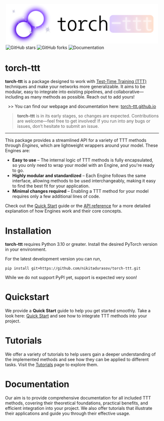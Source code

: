 <div align="center">
  <img src="docs/source/_static/images/torch-ttt.png" alt="TorchTTT" width="500">
</div>

<div style="display: flex; gap: 0px; flex-wrap: wrap; align-items: center;">
    <a href="https://github.com/nikitadurasov/torch-ttt/stargazers" style="margin: 2px;">
        <img src="https://img.shields.io/github/stars/nikitadurasov/torch-ttt.svg?style=social" alt="GitHub stars" style="display: inline-block; margin: 0;">
    </a>
    <a href="https://github.com/nikitadurasov/torch-ttt/network" style="margin: 2px;">
        <img src="https://img.shields.io/github/forks/nikitadurasov/torch-ttt.svg?color=blue" alt="GitHub forks" style="display: inline-block; margin: 0;">
    </a>
    <a href="https://github.com/nikitadurasov/torch-ttt/actions/workflows/deploy-docs.yml" style="margin: 2px;">
        <img src="https://github.com/nikitadurasov/torch-ttt/actions/workflows/deploy-docs.yml/badge.svg" alt="Documentation" style="display: inline-block; margin: 0;">
    </a>
</div>

# torch-ttt

**torch-ttt** is a package designed to work with [Test-Time Training (TTT)](https://arxiv.org/abs/1909.13231) techniques and make your networks more generalizable. It aims to be modular, easy to integrate into existing pipelines, and collaborative— including as many methods as possible. Reach out to add yours!

<p align="center">
    >> You can find our webpage and documentation here:</strong> 
    <a href="https://torch-ttt.github.io">torch-ttt.github.io</a>
</p>

> **torch-ttt** is in its early stages, so changes are expected. Contributions are welcome—feel free to get involved! If you run into any bugs or issues, don’t hesitate to submit an issue.

---

This package provides a streamlined API for a variety of TTT methods through *Engines*, which are lightweight wrappers around your model. These Engines are:

- **Easy to use** – The internal logic of TTT methods is fully encapsulated, so you only need to wrap your model with an Engine, and you're ready to go.  
- **Highly modular and standardized** – Each Engine follows the same interface, allowing methods to be used interchangeably, making it easy to find the best fit for your application.  
- **Minimal changes required** – Enabling a TTT method for your model requires only a few additional lines of code.  

Check out the [Quick Start]() guide or the [API reference]() for a more detailed explanation of how Engines work and their core concepts.

# Installation

**torch-ttt** requires Python 3.10 or greater. Install the desired PyTorch version in your environment. 

For the latest development version you can run,

```console
pip install git+https://github.com/nikitadurasov/torch-ttt.git
```

While we do not support PyPI yet, support is expected very soon!

# Quickstart

We provide a **Quick Start** guide to help you get started smoothly. Take a look here: [Quick Start]() and see how to integrate TTT methods into your project.

<!-- # Implemented TTTs

## Baselines


| TTT-Method                                     | Image | Text | Graph | Audio |
|-----------------------------------------------|:----------:|:--------------:|:------------:|:---------------------:|
| [TTT](https://arxiv.org/abs/1909.13231)                      |     ⏳     |       ⏳       |      ⏳      |          ⏳           |
| [MaskedTTT](https://arxiv.org/abs/2209.07522)                      |     ⏳     |       ⏳       |      ⏳      |          ⏳           |
| [TTT++](https://proceedings.neurips.cc/paper/2021/hash/b618c3210e934362ac261db280128c22-Abstract.html)                      |     ⏳     |       ⏳       |      ⏳      |          ⏳           |
| [ActMAD](https://arxiv.org/abs/2211.12870)                      |     ⏳     |       ⏳       |      ⏳      |          ⏳           |
| [SHOT](https://arxiv.org/abs/2002.08546)                      |     ⏳     |       ⏳       |      ⏳      |          ⏳           |
| [TENT](https://arxiv.org/abs/2006.10726)                      |     ⏳     |       ⏳       |      ⏳      |          ⏳           | -->

# Tutorials

We offer a variety of tutorials to help users gain a deeper understanding of the implemented methods and see how they can be applied to different tasks. Visit the [Tutorials](https://torch-ttt.github.io) page to explore them.

# Documentation

Our aim is to provide comprehensive documentation for all included TTT methods, covering their theoretical foundations, practical benefits, and efficient integration into your project. We also offer tutorials that illustrate their applications and guide you through their effective usage.
